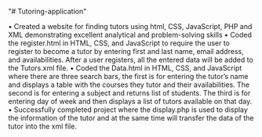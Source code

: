 "# Tutoring-application"

•	Created a website for finding tutors using html, CSS, JavaScript, PHP and XML demonstrating excellent analytical and problem-solving skills
•	Coded the register.html in HTML, CSS, and JavaScript to require the user to register to become a tutor by entering first and last name, email address, and availabilities. After a user registers, all the entered data will be added to the Tutors.xml file.
•	Coded the Data.html in HTML, CSS, and JavaScript where there are three search bars, the first is for entering the tutor’s name and displays a table with the courses they tutor and their availabilities. The second is for entering a subject and returns list of students. The third is for entering day of week and then displays a list of tutors available on that day.
•	Successfully completed project where the display.php is used to display the information of the tutor and at the same time will transfer the data of the tutor into the xml file.

